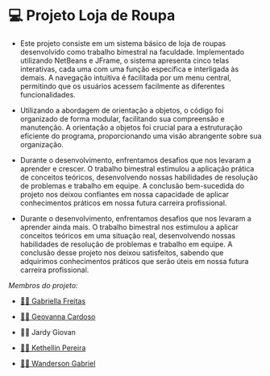 # 💻 Projeto Loja de Roupa

- <p>Este projeto consiste em um sistema básico de loja de roupas desenvolvido como trabalho bimestral na faculdade. Implementado utilizando NetBeans e JFrame, o sistema apresenta cinco telas interativas, cada uma com uma função específica e interligada às demais. A navegação intuitiva é facilitada por um menu central, permitindo que os usuários acessem facilmente as diferentes funcionalidades.</p>

- <p>Utilizando a abordagem de orientação a objetos, o código foi organizado de forma modular, facilitando sua compreensão e manutenção. A orientação a objetos foi crucial para a estruturação eficiente do programa, proporcionando uma visão abrangente sobre sua organização.</p>

- <p>Durante o desenvolvimento, enfrentamos desafios que nos levaram a aprender e crescer. O trabalho bimestral estimulou a aplicação prática de conceitos teóricos, desenvolvendo nossas habilidades de resolução de problemas e trabalho em equipe. A conclusão bem-sucedida do projeto nos deixou confiantes em nossa capacidade de aplicar conhecimentos práticos em nossa futura carreira profissional.</p>

- <p>Durante o desenvolvimento, enfrentamos desafios que nos levaram a aprender ainda mais. O trabalho bimestral nos estimulou a aplicar conceitos teóricos em uma situação real, desenvolvendo nossas habilidades de resolução de problemas e trabalho em equipe. A conclusão desse projeto nos deixou satisfeitos, sabendo que adquirimos conhecimentos práticos que serão úteis em nossa futura carreira profissional.</p>

<p><i>Membros do projeto:</i></p>

- <a href ="https://github.com/gsfgabi"> 👩‍💻 Gabriella Freitas</a>

- <a href ="https://github.com/GiihCardoso"> 👩‍💻 Geovanna Cardoso</a>

- <p> 👨‍💻 Jardy Giovan</p>

- <a href ="https://github.com/Kethellin"> 👩‍💻 Kethellin Pereira</a>

- <a href ="https://github.com/WandersonGabri"> 👨‍💻 Wanderson Gabriel</a>                              


<br>


